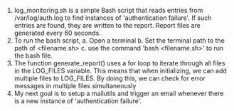 1. log_monitoring.sh is a simple Bash script that reads entries from /var/log/auth.log to find instances of 'authentication failure'. If such entries are found, they are written to the report. Report files are generated every 60 seconds.
2. To run the bash script, 
   a. Open a terminal
   b. Set the terminal path to the path of <filename.sh>
   c. use the command 'bash <filename.sh>' to run the bash file.
3. The function generate_report() uses a for loop to iterate through all files in the LOG_FILES variable. This means that when initializing, we can add multiple files to LOG_FILES. By doing this, we can check for error messages in multiple files simultaneously
4. My next goal is to setup a mailutils and trigger an email whenever there is a new instance of 'authentication failure'.
